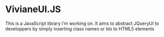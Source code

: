# VivianeUI.JS
This is a JavaScript library i'm working on. It aims to abstract JQueryUI to developpers by simply inserting class names or Ids to HTML5 elements
